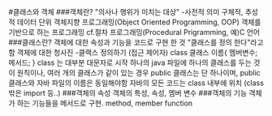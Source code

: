 #클래스와 객체
###객체란?
"의사나 행위가 미치는 대상" -사전적 의미
구체적, 추성적 데이터 단위
객체지향 프로그래밍(Object Oriented Programming, OOP)
객체를 기반으로 하는 프로그래밍
cf.절차 프로그래밍(Procedural Prigramming, 예)C 언어
###클래스란?
객체에 대한 속성과 기능을 코드로 구현 한 것
"클래스를 정의 한다"라고 함
객체에 대한 청사진
-클랙스 정의하기
(접근 제어자) class 클래스 이름{
    멤버변수;
    메서드;
}
class 는 대부분 대문자로 시작
하나의 java 파일에 하나의 클래스를 두는 것이 원칙이나, 여러 개의 클래스가
같이 있는 경우 public 클래스는 단 하나이며, public 클래스와 자바 파일의 이름은 동일해야함
자바의 모든 코드는 class 내부에 위치 (class 밖은 import 등..)
###객체의 속성
객체의 특성, 속성, 멤버 변수
###객체의 기능
객체가 하는 기능들을 메서드로 구현. method, member function

###